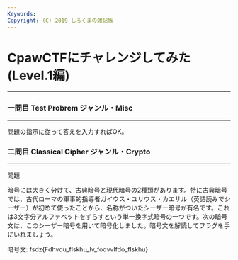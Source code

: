 ```yaml
---
Keywords:
Copyright: (C) 2019 しろくまの雑記帳
---
```


# CpawCTFにチャレンジしてみた(Level.1編)

---

### 一問目 Test Probrem ジャンル・Misc

---

問題の指示に従って答えを入力すればOK。

### 二問目 Classical Cipher ジャンル・Crypto

---

問題

暗号には大きく分けて、古典暗号と現代暗号の2種類があります。特に古典暗号では、古代ローマの軍事的指導者ガイウス・ユリウス・カエサル（英語読みでシーザー）が初めて使ったことから、名称がついたシーザー暗号が有名です。これは3文字分アルファベットをずらすという単一換字式暗号の一つです。次の暗号文は、このシーザー暗号を用いて暗号化しました。暗号文を解読してフラグを手にいれましょう。

暗号文: fsdz{Fdhvdu_flskhu_lv_fodvvlfdo_flskhu}
